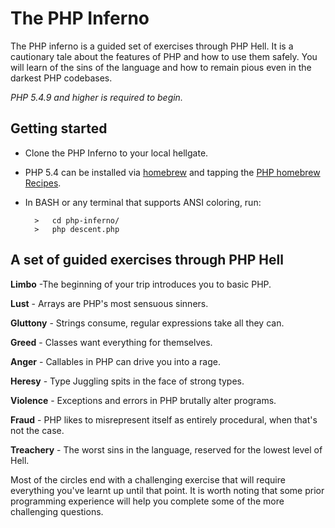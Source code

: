 # The PHP Inferno

The PHP inferno is a guided set of exercises through PHP Hell. It is a cautionary tale about the features of PHP and how to use them safely. You will learn of the sins of the language and how to remain pious even in the darkest PHP codebases. 

_PHP 5.4.9 and higher is required to begin._

## Getting started

* Clone the PHP Inferno to your local hellgate.
* PHP 5.4 can be installed via [homebrew](http://mxcl.github.io/homebrew/) and tapping the [PHP homebrew Recipes](https://github.com/josegonzalez/homebrew-php).
* In BASH or any terminal that supports ANSI coloring, run:

		>	cd php-inferno/
		>	php descent.php

## A set of guided exercises through PHP Hell

**Limbo** -The beginning of your trip introduces you to basic PHP.

**Lust** - Arrays are PHP's most sensuous sinners.

**Gluttony** - Strings consume, regular expressions take all they can.

**Greed** - Classes want everything for themselves.

**Anger** - Callables in PHP can drive you into a rage.

**Heresy** - Type Juggling spits in the face of strong types.

**Violence** - Exceptions and errors in PHP brutally alter programs.

**Fraud** - PHP likes to misrepresent itself as entirely procedural, when that's not the case.

**Treachery** - The worst sins in the language, reserved for the lowest level of Hell.

Most of the circles end with a challenging exercise that will require everything you've learnt up until that point. It is worth noting that some prior programming experience will help you complete some of the more challenging questions.
